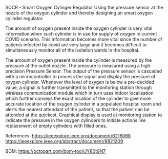 SOCR - Smart Oxygen Cylinger Regulator
Using the pressure sensor at the nozzle of the oxygen cylinder and thereby designing an smart oxygen cylinder regulator.

The amount of oxygen present inside the oxygen cylinder is very vital information when such cylinder is in use for supply of oxygen in current COVID scenario. This information becomes more vital since the number of patients infected by covid are very large and it becomes difficult to simultaneously monitor all of the isolation wards in the hospital.

The amount of oxygen present inside the cylinder is measured by the pressure at the outlet nozzle. The pressure is measured using a high precision Pressure Sensor. The output of the pressure sensor is cascaded with a microcontroller to process the signal and display the pressure of oxygen cylinder. Whenever the level of oxygen is below a pre-decided value, a signal is further transmitted to the monitoring station through wireless communication module which in turn uses indoor localization which further conveys the exact location of the cylinder to give more accurate location of the oxygen cylinder in a populated hospital room and alerts the nearest attendant of the patient, so that the patient can be attended at the quickest. Graphical display is used at monitoring station to indicate the pressure in the oxygen cylinders to initiate actions like replacement of empty cylinders with filled ones.

References: 	https://ieeexplore.ieee.org/document/6216068
	        		https://ieeexplore.ieee.org/abstract/document/8821209 

BOM: 		https://octopart.com/bom-tool/JY80t9N7 


